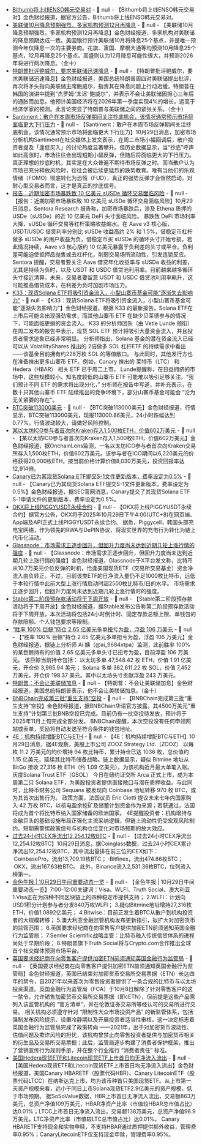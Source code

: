 - [Bithumb将上线ENSO韩元交易对]() - 📰 null - 【Bithumb将上线ENSO韩元交易对】金色财经报道，据官方公告，Bithumb将上线ENSO韩元交易对。
- [美联储10月降息预期强烈，多家机构预测12月再降息]() - 📰 null - 【美联储10月降息预期强烈，多家机构预测12月再降息】金色财经报道，多家机构对美联储的降息预期达成一致。美国银行预计美联储10月将降息25个基点，并是唯一预测今年仅降息一次的主要券商。花旗、富国、摩根大通等均预测10月降息25个基点，12月再降息25个基点。高盛则认为12月降息可能性很大，并预测2026年将进行两次降息。（金十）
- [特朗普批评鲍威尔，要求美联储迅速降息]() - 📰 null - 【特朗普批评鲍威尔，要求美联储迅速降息】金色财经报道，美国总统特朗普周四对美联储提出批评，再次将矛头指向美联储主席鲍威尔，指责其在降息问题上行动迟缓。特朗普在韩国的演讲中提到“杰罗姆·‘太迟’·鲍威尔”，并表示不会让美联储因担心三年后的通胀而加息。他预计美国经济将在2026年第一季度实现4%的增长，远高于经济学家的预测。此言论突显了特朗普与美联储之间的紧张关系。（金十）
- [Santiment：散户在本周市场反弹期间关注抄底机会，该情况通常预示市场将面临更大下行压力](https://x.com/santimentfeed/status/1983292715304353975) - 📰 null - 【Santiment：散户在本周市场反弹期间关注抄底机会，该情况通常预示市场将面临更大下行压力】10月29日消息，加密市场分析机构Santiment在社交媒体上发文表示，在周二市场小幅回调后，散户投资者提及「逢低买入」的讨论热度显著攀升。但历史数据显示，当“抄底”呼声如此高涨时，市场往往会出现短期小幅反弹，但随后将面临更大的下行压力。真正理想的抄底时机，其实是在大众普遍不期待市场反弹之时。而当散户认为市场已充分释放风险时，往往会被后续更猛烈的跌势教育。唯有当他们的乐观情绪（FOMO）彻底转化为恐慌（FUD），真正的强势反弹才会悄然启动。对耐心型交易者而言，这才是真正的抄底信号。
- [报告：近期加密市场暴跌致 10 亿美元 sUSDe 循环交易面临风险](https://www.coindesk.com/markets/2025/10/29/recent-bitcoin-crash-has-put-usd1b-in-susde-loop-trades-at-risk-research-firm-says) - 📰 null - 【报告：近期加密市场暴跌致 10 亿美元 sUSDe 循环交易面临风险】10月29日消息，Sentora Research 报告称，加密市场暴跌后，涉及 Ethena 质押的 USDe（sUSDe）的近 10 亿美元 DeFi 头寸面临风险。 
暴跌致 DeFi 市场利率大降，sUSDe 循环交易等杠杆策略收益缩水。在 Aave v3 核心版，USDT/USDC 借贷利率分别比 sUSDe 收益高约 2% 和 1.5%，借稳定币杠杆做多 sUSDe 的用户收益为负，借稳定币买 sUSDe 的循环头寸开始亏损。若此情况持续，Aave v3 核心版约 10 亿美元暴露于负利差的头寸或平仓。负利差可能迫使抵押品抛售或去杠杆化，削弱交易场所流动性，引发连锁反应。Sentora 提醒，交易者要关注 Aave 借贷年化收益率与 sUSDe 收益的利差，尤其是持续为负时，以及 USDT 和 USDC 借贷池利用率。目前越来越多循环头寸接近清算，未来，交易者要留意 USDT 和 USDC 借贷池利用率飙升，这可能推高借贷成本，在利差为负时加剧市场压力。
- [K33：现货Solana ETF将吸引资金流入，小型山寨币基金可能“逐渐失去影响力”](https://www.fxstreet.com/cryptocurrencies/news/solana-etfs-set-to-attract-inflows-smaller-altcoin-funds-could-fade-into-irrelevance-k33-202510282316) - 📰 null - 【K33：现货Solana ETF将吸引资金流入，小型山寨币基金可能“逐渐失去影响力”】金色财经报道，根据 K33 的最新报告，Solana ETF在上市后可能会出现强劲需求，而其他山寨币 ETF 在缺少贝莱德参与的情况下，可能面临更弱的资金流入。 
K33 的分析师团队（由 Vetle Lunde 领衔）在周二发布的报告中表示，现货 SOL ETF 预计将吸引大量资金流入，并且投资者需求迹象已经非常明显。 
分析师指出，Solana 基金的潜在资金流入已经可以从 VolatilityShares 推出的 2倍做多 SOL 杠杆ETF 的持续需求中看出——该基金目前拥有约228万枚 SOL 的等值敞口。 
与此同时，其他发行方也在准备推出更多山寨币 ETF。例如，Canary 推出的 莱特币（LTC） 和 Hedera（HBAR） 相关 ETF 已于周二上市。 
Lunde提醒称，在日益拥挤的市场中，这些规模较小、知名度较低的山寨币 ETF 可能难以吸引足够关注。“我们预计不同 ETF 的需求将出现分化，” 分析师在报告中写道，并补充表示，在数十只其他山寨币 ETF 陆续推出的竞争环境下，部分山寨币基金可能会 “沦为无关紧要的存在”。
- [BTC突破113000美元]() - 📰 null - 【BTC突破113000美元】金色财经报道，行情显示，BTC突破113000美元，现报113000.86美元，24小时跌幅达到0.77%，行情波动较大，请做好风险控制。
- [某以太坊ICO参与者首次向Kraken存入1,500枚ETH，价值602万美元](https://x.com/OnchainLens/status/1983402509629796830) - 📰 null - 【某以太坊ICO参与者首次向Kraken存入1,500枚ETH，价值602万美元】金色财经报道，据OnchainLens监测，一名以太坊ICO参与者首次向Kraken交易所存入1,500枚ETH，价值602万美元。该参与者在ICO期间以6,220美元的价格获得20,000枚ETH，按当前价格计算价值8,030万美元，投资回报率达12,914倍。
- [Canary已为其现货Solana ETF提交S-1文件更新版本，费率设定为0.5%](https://www.sec.gov/Archives/edgar/data/2041869/000199937125016304/0001999371-25-016304-index.htm) - 📰 null - 【Canary已为其现货Solana ETF提交S-1文件更新版本，费率设定为0.5%】金色财经报道，据SEC官网消息，Canary提交了其现货Solana ETF S-1申请文件的更新版本，费率设定为0.5%。
- [OKX将上线PIGGYUSDT永续合约](https://www.okx.com/zh-hans/help/okx-to-list-perpetual-futures-for-piggy-crypto) - 📰 null - 【OKX将上线PIGGYUSDT永续合约】据官方公告，OKX将于2025年10月29日下午4:00(UTC+8)在网页端、App端及API正式上线PIGGYUSDT永续合约。 
据悉，Piggycell，韩国头部充电宝网络，作为领先的RWA与DePIN协议，将现实世界的充电行为转化为链上代币化活动。
- [Glassnode：市场需求正逐步回升，但回升力度尚未达到近期几轮上涨行情的强度](https://x.com/glassnode/status/1983396736967061878) - 📰 null - 【Glassnode：市场需求正逐步回升，但回升力度尚未达到近期几轮上涨行情的强度】金色财经报道，Glassnode于X平台发文称，比特币从10.7万美元价位反弹的时机，恰逢美国现货ETF（交易所交易基金）资金净流入由负转正。不过，目前该类ETF的日净流入量仍不足1000枚比特币，远低于本轮行情中此前大型上涨行情启动时超2500枚比特币/日的水平。 
市场需求正逐步回升，但回升力度尚未达到近期几轮上涨行情时的强度。
- [Stable第二阶段预存款活动将于下周开放](https://x.com/stable/status/1983385757432881352) - 📰 null - 【Stable第二阶段预存款活动将于下周开放】金色财经报道，据Stable发布公告称第二阶段预存款活动将于下周开放，本次活动将包括24小时倒计时、固定存款总额上限、单钱包的存款限额、个人钱包要求等限制。
- [“胜率 100% 巨鲸”持仓 2.65 亿美元多单扭亏为盈，浮盈 106 万美元](https://x.com/ai_9684xtpa/status/1983391731354878386) - 📰 null - 【“胜率 100% 巨鲸”持仓 2.65 亿美元多单扭亏为盈，浮盈 106 万美元】金色财经报道，据链上分析师 Ai 姨（@ai_9684xtpa）监测，此前胜率 100% 的某巨鲸持有的价值 2.65 亿美元多单头寸已扭亏为盈，目前浮盈 106 万美元。 
该巨鲸当前持仓包括： 
以太坊多单 47,548.42 枚 ETH，价值 1.91 亿美元，开仓价 3,965.94 美元； 
Solana 多单 382,611.22 枚 SOL，价值 7,452 万美元，开仓价 198.37 美元。其中以太坊头寸贡献浮盈 243 万美元。
- [特朗普：不会让美联储加息]() - 📰 null - 【特朗普：不会让美联储加息】金色财经报道，美国总统特朗普表示，他不会让美联储加息。（金十）
- [BNBChain完成第三批“重生支持”空投](https://x.com/BNBCHAINZH/status/1983384834174267799) - 📰 null - 【BNBChain完成第三批“重生支持”空投】金色财经报道，据BNBChain华语官方披露，其4500万美元"重生支持"计划第三批BNB空投已完成。目前仍有一批空投待发放，预计将于2025年11月上旬完成全部分发。 
BNBChain提醒，本次空投没有任何申领网站或表单，奖励将自动发送至符合条件的钱包地址。
- [4E：机构持续增配BTC与ETH]() - 📰 null - 【4E：机构持续增配BTC与ETH】10月29日消息，据4E观察，美股上市公司 ZOOZ Strategy Ltd.（ZOOZ） 以每枚 11.2 万美元的均价增持 94 枚比特币，累计持仓已达 1036 枚，总价值约 1.15 亿美元，延续其比特币储备战略。链上数据显示，疑似 Bitmine 地址从 BitGo 接收 27,316 枚 ETH（约 1.09 亿美元），为该机构近月最大单笔入账。 
灰度Solana Trust ETF（GSOL） 今日在纽约证交所 Arca 正式上市，成为本周第二只 Solana ETF，为美股投资者提供直接敞口与潜在质押收益。与此同时，比特币财务公司 Sequans 被发现向 Coinbase 地址转移 970 枚 BTC，或为其首次出售行为。 
政策方面，法国议员 Éric Ciotti 提议未来七年内国家购入 42 万枚 BTC，以核电盈余挖矿及储蓄计划资金作为来源；若获通过，法国将成为首个将比特币纳入国家储备的欧洲国家。 
4E提醒投资者：机构增持与金融巨头的基础设施布局正强化主流采纳逻辑，但链上流动性仍受宏观风险制约。短期需警惕政策信号与机构仓位变化对市场预期的放大效应。
- [过去24小时CEX净流出12,254.12枚BTC]() - 📰 null - 【过去24小时CEX净流出12,254.12枚BTC】10月29日消息，据Coinglass数据，过去24小时CEX累计净流出12,254.12枚BTC，其中流出量排在前三位的CEX如下： 
·CoinbasePro，流出13,709.19枚BTC； 
·Bitfinex，流出474.86枚BTC； 
·OKX，流出167.63枚BTC。 
此外，Binance流入2,531.36枚BTC，位列流入榜第一。
- [金色午报 | 10月29日午间重要动态一览]() - 📰 null - 【金色午报 | 10月29日午间重要动态一览】7:00-12:00关键词：Visa、WLFI、Truth Social、澳大利亚 
1.Visa正在为四种不同区块链上的四种稳定币提供支持； 
2.WLFI：计划向USD1积分计划参与者分发840万枚WLFI； 
3.疑似Bitmine地址增持27,316枚ETH，价值1.0892亿美元； 
4.Bitwise：目前正发生着BTC从散户到机构投资者的大规模转移； 
5.澳大利亚金融监管机构发布更新指引，拟扩大对加密货币的监管范围； 
6.英国要求经纪商在向零售客户提供加密ETN前须通知英国金融行为监管局； 
7.Semler Scientific战略主管：比特币融入传统信贷体系的进程尚处于早期阶段； 
8.特朗普旗下Truth Social将与Crypto.com合作推出全球首个社交媒体预测市场平台。
- [英国要求经纪商在向零售客户提供加密ETN前须通知英国金融行为监管局](https://financefeeds.com/brokers-must-notify-fca-before-offering-crypto-etns-to-retail-clients/) - 📰 null - 【英国要求经纪商在向零售客户提供加密ETN前须通知英国金融行为监管局】金色财经报道，英国已结束对加密货币交易所交易票据（ETN）长达四年的禁令，自2021年以来首次为零售投资者提供了一条合规的比特币与以太坊投资渠道。英国金融行为监管局（FCA）于10月8日解除了针对零售客户的这一禁令，允许销售加密货币交易所交易票据（即cETN），但前提是这些产品需列入该监管机构的 “官方清单”，并在伦敦证券交易所等经认可的交易所进行交易。 
相关机构必须遵守针对 “限制性大众市场投资产品” 的新监管体系，包括强制发布风险提示、设置冷静期以及开展投资者适当性审核。这一决定标志着英国金融行为监管局完成了政策转向 ——2021年，出于对加密货币波动性、估值问题及欺诈风险的担忧，该机构曾禁止向零售投资者提供与加密货币相关的衍生品及交易所交易票据；此后，监管局逐步构建了消费者保护框架，推出了营销宣传行为规则手册，并在整个行业推行 “消费者责任” 标准。
- [美国Hedera现货ETF和Litecoin现货ETF上市首日均无净流入流出](https://sosovalue.com/zh/assets/etf/us-hbar-spot) - 📰 null - 【美国Hedera现货ETF和Litecoin现货ETF上市首日均无净流入流出】金色财经报道，美国Canary HBARETF（股票代码HBR）、Canary LitecoinETF（股票代码LTCC）在纳斯达克上市，均为该币种首只美国现货ETF。从上市第一天资产规模来看，远小于同日上市Solana现货ETF2.9亿美元的资产规模，低于市场预期。 
据SoSoValue数据，HBR上市首日无净流入流出，交易额863万美元，总资产净值109万美元，HBAR净资产比率（市值较HBAR总市值占比）达0.01%；LTCC上市首日无净流入流出，交易额138万美元，总资产净值96.9万美元，LTC净资产比率（市值较LTC总市值占比）达0.01%。 
Canary HBARETF支持现金和实物申赎，不支持HBAR通过质押提供额外收益，管理费率0.95%；CanaryLitecoinETF仅支持现金申赎，管理费率0.95%。
